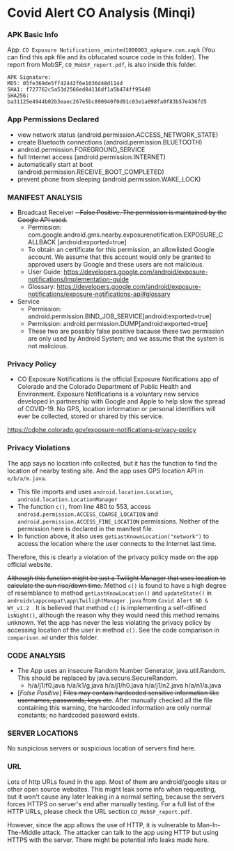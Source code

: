 <!-- # Instuction from slack
When you analyze an app, don't have to write the report straightaway. Note the following:
1. What permissions are being used
2. What features of the device the app is using (e.g., storage, Bluetooth, location, etc.)
3. What is the app's privacy policy.
4. Is the app violating its own privacy policy. How?

For each app, keep a note of these points. At the end of the semester you should compile them in a report.  -->

# Covid Alert CO Analysis (Minqi) 
### APK Basic Info
App: `CO Exposure Notifications_vminted1000003_apkpure.com.xapk` (You can find this apk file and its obfucated source code in this folder). The report from MobSF, ```CO_MobSF_report.pdf```, is also inside this folder. 

```
APK Signature:
MD5: 05fe369de5ff42442f6e1036d48d114d
SHA1: f727762c5a53d2566ed84116df1a5b474ff954d8
SHA256: ba31125e4944b02b3eaec267e5bc890940f0d91c03e1a098fa0f83b57e436fd5
```

### App Permissions Declared
  - view network status (android.permission.ACCESS_NETWORK_STATE)
  - create Bluetooth connections (android.permission.BLUETOOTH)
  - android.permission.FOREGROUND_SERVICE
  - full Internet access (android.permission.INTERNET)
  - automatically start at boot (android.permission.RECEIVE_BOOT_COMPLETED)
  - prevent phone from sleeping (android.permission.WAKE_LOCK)

### MANIFEST ANALYSIS
 - Broadcast Receiver
   ~~- False Positive. The permission is maintained by the Google API used.~~ 
   - Permission: com.google.android.gms.nearby.exposurenotification.EXPOSURE_CALLBACK
   [android:exported=true]
   - To obtain an certificate for this permission, an allowlisted Google account. We assume that this account would only be granted to approved users by Google and these users are not malicious. 
   - User Guide: https://developers.google.com/android/exposure-notifications/implementation-guide
   - Glossary: https://developers.google.com/android/exposure-notifications/exposure-notifications-api#glossary
 - Service 
    - Permission: android.permission.BIND_JOB_SERVICE[android:exported=true] 
    - Permission: android.permission.DUMP[android:exported=true]
    - These two are possibly false positive bacause these two permission are only used by Android System; and we assume that the system is not malicious.


 
### Privacy Policy
- CO Exposure Notifications is the official Exposure Notifications app of Colorado and the Colorado Department of Public Health and Environment. Exposure Notifications is a voluntary new service developed in partnership with Google and Apple to help slow the spread of COVID-19. No GPS, location information or personal identifiers will ever be collected, stored or shared by this service. 

https://cdphe.colorado.gov/exposure-notifications-privacy-policy

### Privacy Violations
The app says no location info collected, but it has the function to find the location of nearby testing site. And the app uses GPS location API in `e/b/a/m.java`.
- This file imports and uses `android.location.Location`, `android.location.LocationManager`
- The function `c()`, from line 480 to 553, access `android.permission.ACCESS_COARSE_LOCATION` and `android.permission.ACCESS_FINE_LOCATION` permissions. Neither of the permission here is declared in the manifest file.
- In function above, it also uses `getLastKnownLocation("network")` to access the location where the user connects to the Internet last time.

Therefore, this is clearly a violation of the privacy policy made on the app official website.


~~Although this function might be just a Twilight Manager that uses location to calculate the sun rise/down time.~~
Method `c()` is found to have a high degree of resemblance to method `getLastKnowLocation()` and `updateState()` in `androidx\appcompat\app\TwilightManager.java` from `Covid Alert ND & WY_v1.2 `. It is believed that method `c()` is implementing a self-difined `isNight()`, although the reason why they would need this method remains unknown. Yet the app has never the less violating the privacy policy by accessing location of the user in method `c()`. See the code comparison in `comparison.md` under this folder.

### CODE ANALYSIS
- The App uses an insecure Random Number Generator, java.util.Random. This should be replaced by java.secure.SecureRandom.
  - h/a/j1/f0.java
    h/a/k1/g.java
    h/a/j1/h0.java
    h/a/j1/n2.java
    h/a/n1/a.java
- [*False Positive*] ~~Files may contain hardcoded sensitive information like usernames, passwords, keys etc~~. After manually checked all the file containing this warning, the hardcoded information are only normal constants; no hardcoded password exists.
<!-- - [*False Positive*]~~App uses SQLite Database and execute raw SQL query.~~
  - In `b/s/f.java`, when there is a `execSQL()`, the functions only take in an int and SQLiteDatabase; since we can't do any SQL injection with an int as input, this rawSQL seems to be safe. There is another variable `f2464b` contained an array of Strings. After manually checked all the places that uses this f class:
  ```
  .\gov\michigan\MiCovidExposure\storage\ExposureNotificationDatabase_Impl.java
  .\androidx\work\impl\WorkDatabase_Impl.java
  ```
  The input string array used in both file is hardcoded and then passed to `f2464b`; therefore, this variable should be safe from any injection as well. -->
<!-- - [*False Positive*] ~~App creates temp file. Sensitive information should never be written into a temp file.~~
  - In `b/q/d.java`, the function `public static void a(ZipFile zipFile, ZipEntry zipEntry, File file, String str)` creates the temp file to temperarely store the data from ZipFile input stream.
  - In `b/s/l.java`, the function `public final void a(File file)` uses the temp file to store the input `file`. This function is called in `b\s\l.java` function `public final void b()` to copy database file.
  - In both case, the temperary files are deleted after use. -->




### SERVER LOCATIONS
No suspicious servers or suspicious location of servers find here.

### URL
Lots of http URLs found in the app. Most of them are android/google sites or other open source websites. This might leak some info when requesting, but it won't cause any later leaking in a normal setting, because the servers forces HTTPS on server's end after manually testing. For a full list of the HTTP URLs, please check the URL section `CO_MobSF_report.pdf`.

However, since the app allows the use of HTTP, it is vulnerable to Man-In-The-Middle attack. The attacker can talk to the app using HTTP but using HTTPS with the server. There might be potential info leaks made here.

